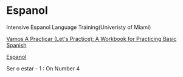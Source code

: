 # Espanol 
Intensive Espanol Language Training(Univeristy of Miami)

[Vamos A Practicar (Let's Practice): A Workbook for Practicing Basic Spanish ](https://www.amazon.com/Vamos-Practicar-Lets-Practice-Practicing/dp/0405472137)

[Espanol](https://aprenderespanol.org/verbos/ser-estar.html)

Ser o estar - 1 : On Number 4
